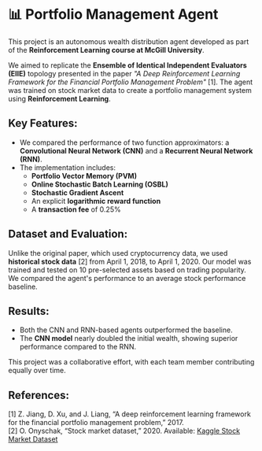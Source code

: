 # 📊 Portfolio Management Agent

This project is an autonomous wealth distribution agent developed as part of the **Reinforcement Learning course at McGill University**.

We aimed to replicate the **Ensemble of Identical Independent Evaluators (EIIE)** topology presented in the paper *"A Deep Reinforcement Learning Framework for the Financial Portfolio Management Problem"* [1]. The agent was trained on stock market data to create a portfolio management system using **Reinforcement Learning**.

## Key Features:
- We compared the performance of two function approximators: a **Convolutional Neural Network (CNN)** and a **Recurrent Neural Network (RNN)**.
- The implementation includes:
  - **Portfolio Vector Memory (PVM)**
  - **Online Stochastic Batch Learning (OSBL)**
  - **Stochastic Gradient Ascent**
  - An explicit **logarithmic reward function**
  - A **transaction fee** of 0.25%

## Dataset and Evaluation:
Unlike the original paper, which used cryptocurrency data, we used **historical stock data** [2] from April 1, 2018, to April 1, 2020. Our model was trained and tested on 10 pre-selected assets based on trading popularity. We compared the agent's performance to an average stock performance baseline.

## Results:
- Both the CNN and RNN-based agents outperformed the baseline.
- The **CNN model** nearly doubled the initial wealth, showing superior performance compared to the RNN.

This project was a collaborative effort, with each team member contributing equally over time.

## References:
[1] Z. Jiang, D. Xu, and J. Liang, “A deep reinforcement learning framework for the financial portfolio management problem,” 2017.  
[2] O. Onyschak, “Stock market dataset,” 2020. Available: [Kaggle Stock Market Dataset](https://www.kaggle.com/datasets/jacksoncrow/stock-market-dataset)
